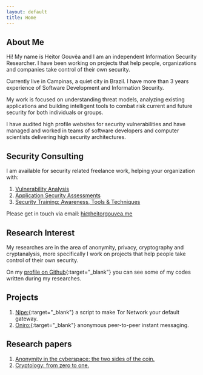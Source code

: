 ```yaml
---
layout: default
title: Home
---
```


## About Me

Hi! My name is Heitor Gouvêa and I am an independent Information Security Researcher.
I have been working on projects that help people, organizations and companies take control of their own security.  

Currently live in Campinas, a quiet city in Brazil. I have more than 3 years experience
of Software Development and Information Security.

My work is focused on understanding threat models, analyzing existing
applications and building intelligent tools to combat risk current and future security
for both individuals or groups.

I have audited high profile websites for security vulnerabilities and have
managed and worked in teams of software developers and computer scientists
delivering high security architectures.

## Security Consulting

I am available for security related freelance work, helping your organization with:

1. [Vulnerability Analysis]()
2. [Application Security Assessments]()
3. [Security Training: Awareness, Tools & Techniques]()

Please get in touch via email: hi@heitorgouvea.me

## Research Interest

My researches are in the area of anonymity, privacy, cryptography and cryptanalysis,
more specifically I work on projects that help people take control of their own security.

On my [profile on Github](https://github.com/GouveaHeitor){:target="_blank"} you can see
some of my codes written during my researches.

## Projects

1. [Nipe:](https://github.com/GouveaHeitor/nipe){:target="_blank"} a script to make Tor Network your default gateway.
2. [Oniro:](https://github.com/GouveaHeitor/oniro){:target="_blank"}  anonymous peer-to-peer instant messaging.

## Research papers

1. [Anonymity in the cyberspace: the two sides of the coin.](/files/anonymity-the-two-sides-of-the-coin.pdf)
2. [Cryptology: from zero to one.](/files/cryptology-from-zero-to-one.pdf)
